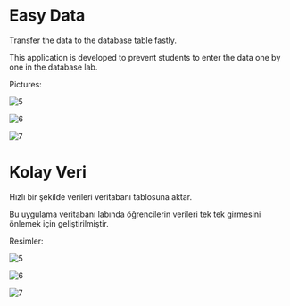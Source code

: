# Easy Data

Transfer the data to the database table fastly.

This application is developed to prevent students to enter the data one by one in the database lab.

Pictures:

![5](https://user-images.githubusercontent.com/38917909/74288779-5bb32680-4d3e-11ea-8b92-a1947d732182.png)

![6](https://user-images.githubusercontent.com/38917909/74288788-5e158080-4d3e-11ea-8000-f06c4d944752.png)

![7](https://user-images.githubusercontent.com/38917909/74288791-6077da80-4d3e-11ea-8550-8fb65d7a9cf8.png)


# Kolay Veri

Hızlı bir şekilde verileri veritabanı tablosuna aktar.

Bu uygulama veritabanı labında öğrencilerin verileri tek tek girmesini önlemek için geliştirilmiştir.

Resimler:

![5](https://user-images.githubusercontent.com/38917909/74288779-5bb32680-4d3e-11ea-8b92-a1947d732182.png)

![6](https://user-images.githubusercontent.com/38917909/74288788-5e158080-4d3e-11ea-8000-f06c4d944752.png)

![7](https://user-images.githubusercontent.com/38917909/74288791-6077da80-4d3e-11ea-8550-8fb65d7a9cf8.png)
